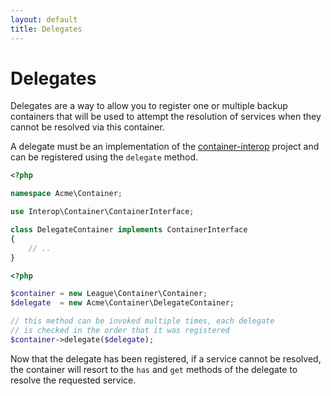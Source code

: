 ```yaml
---
layout: default
title: Delegates
---
```


# Delegates

Delegates are a way to allow you to register one or multiple backup containers that will be used to attempt the resolution of services when they cannot be resolved via this container.

A delegate must be an implementation of the [container-interop](https://github.com/container-interop/container-interop) project and can be registered using the `delegate` method.

~~~ php
<?php

namespace Acme\Container;

use Interop\Container\ContainerInterface;

class DelegateContainer implements ContainerInterface
{
    // ..
}
~~~

~~~ php
<?php

$container = new League\Container\Container;
$delegate  = new Acme\Container\DelegateContainer;

// this method can be invoked multiple times, each delegate
// is checked in the order that it was registered
$container->delegate($delegate);
~~~

Now that the delegate has been registered, if a service cannot be resolved, the container will resort to the `has` and `get` methods of the delegate to resolve the requested service.
